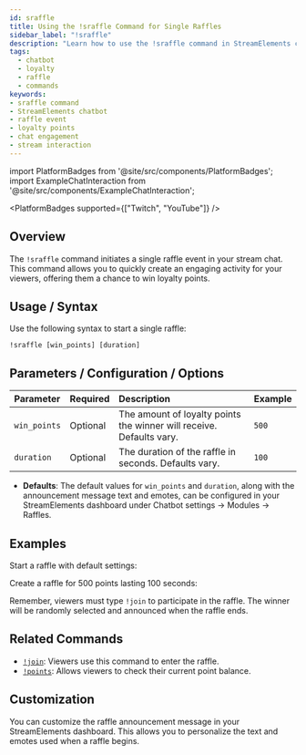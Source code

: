 ```yaml
---
id: sraffle
title: Using the !sraffle Command for Single Raffles
sidebar_label: "!sraffle"
description: "Learn how to use the !sraffle command in StreamElements chatbot to create engaging single raffle events in your stream chat."
tags:
  - chatbot
  - loyalty
  - raffle
  - commands
keywords:
- sraffle command
- StreamElements chatbot
- raffle event
- loyalty points
- chat engagement
- stream interaction
---
```


import PlatformBadges from '@site/src/components/PlatformBadges';
import ExampleChatInteraction from '@site/src/components/ExampleChatInteraction';

<PlatformBadges supported={["Twitch", "YouTube"]} />

## Overview

The `!sraffle` command initiates a single raffle event in your stream chat. This command allows you to quickly create an engaging activity for your viewers, offering them a chance to win loyalty points.

## Usage / Syntax

Use the following syntax to start a single raffle:

```
!sraffle [win_points] [duration]
```

## Parameters / Configuration / Options

| Parameter    | Required | Description                                                              | Example     |
| :----------- | :------- | :----------------------------------------------------------------------- | :---------- |
| `win_points` | Optional | The amount of loyalty points the winner will receive. Defaults vary.   | `500`       |
| `duration`   | Optional | The duration of the raffle in seconds. Defaults vary.                    | `100`       |

- **Defaults**: The default values for `win_points` and `duration`, along with the announcement message text and emotes, can be configured in your StreamElements dashboard under Chatbot settings -> Modules -> Raffles.

## Examples

Start a raffle with default settings:

<ExampleChatInteraction
  inputPersona="moderator"
  inputUsernameOverride="ModUser"
  inputMessage="!sraffle"
  outputMessage='PogChamp A Raffle has begun for [Default Points] points PogChamp It will end in [Default Duration] seconds. Enter by typing "!join" OpieOP'
/>

Create a raffle for 500 points lasting 100 seconds:

<ExampleChatInteraction
  inputPersona="moderator"
  inputUsernameOverride="ModUser"
  inputMessage="!sraffle 500 100"
  outputMessage='PogChamp A Raffle has begun for 500 points PogChamp It will end in 100 seconds. Enter by typing "!join" OpieOP'
/>

Remember, viewers must type `!join` to participate in the raffle. The winner will be randomly selected and announced when the raffle ends.

## Related Commands

- [`!join`](join.md): Viewers use this command to enter the raffle.
- [`!points`](points.md): Allows viewers to check their current point balance.

## Customization

You can customize the raffle announcement message in your StreamElements dashboard. This allows you to personalize the text and emotes used when a raffle begins.
